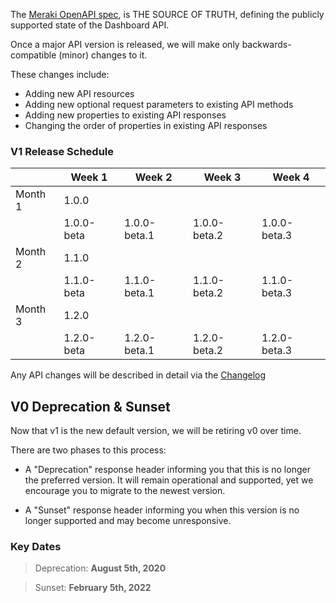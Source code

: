 The [Meraki OpenAPI spec](https://github.com/meraki/openapi), is THE SOURCE OF TRUTH, defining the publicly supported state of the Dashboard API.

Once a major API version is released, we will make only backwards-compatible (minor) changes to it. 

These changes include:

* Adding new API resources
* Adding new optional request parameters to existing API methods
* Adding new properties to existing API responses
* Changing the order of properties in existing API responses


### V1 Release Schedule

|   |Week 1   |Week 2   |Week 3   |Week 4   |
|---|---|---|---|---|
|Month 1   |1.0.0   |   |   |   |
|  |1.0.0-beta   |1.0.0-beta.1   |1.0.0-beta.2   |1.0.0-beta.3   |
|Month 2   |1.1.0   |   |   |   |
|  |1.1.0-beta   |1.1.0-beta.1   |1.1.0-beta.2   |1.1.0-beta.3   |
|Month 3    |1.2.0   |   |   |   |
|  |1.2.0-beta   |1.2.0-beta.1   |1.2.0-beta.2   |1.2.0-beta.3   |

Any API changes will be described in detail via the [Changelog](https://developer.cisco.com/meraki/whats-new/)

## V0 Deprecation & Sunset

Now that v1 is the new default version, we will be retiring v0 over time. 

There are two phases to this process:

- A "Deprecation" response header informing you that this is no longer the preferred version. It will remain operational and supported, yet we encourage you to migrate to the newest version.


- A "Sunset" response header informing you when this version is no longer supported and may become unresponsive.


### Key Dates

> Deprecation:  **August 5th, 2020**

> Sunset:       **February 5th, 2022**



